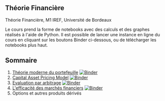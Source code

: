 ## Théorie Financière

Théorie Financière, M1 IREF, Université de Bordeaux

Le cours prend la forme de notebooks avec des calculs et des graphes réalisés à l'aide de Python. Il est possible de lancer une instance en ligne du cours en cliquant sur les boutons Binder ci-dessous, ou de télécharger les notebooks plus haut. 

## Sommaire

1. [Théorie moderne du portefeuille](http://nicolasmauhe.com/theorie_financiere/partie_1.html) [![Binder](https://mybinder.org/badge.svg)](https://mybinder.org/v2/gh/nicolasmauhe/theorie_financiere/master?filepath=Partie_1.ipynb)
2. [Capital Asset Pricing Model](http://nicolasmauhe.com/theorie_financiere/partie_2.html) [![Binder](https://mybinder.org/badge.svg)](https://mybinder.org/v2/gh/nicolasmauhe/theorie_financiere/master?filepath=Partie_2.ipynb)
3. [Evaluation par arbitrage](http://nicolasmauhe.com/theorie_financiere/partie_3.html) [![Binder](https://mybinder.org/badge.svg)](https://mybinder.org/v2/gh/nicolasmauhe/theorie_financiere/master?filepath=Partie_3.ipynb)
4. [L'efficacité des marchés financiers](http://nicolasmauhe.com/theorie_financiere/partie_4.html) [![Binder](https://mybinder.org/badge.svg)](https://mybinder.org/v2/gh/nicolasmauhe/theorie_financiere/master?filepath=Partie_4.ipynb)
5. Options et autres produits dérivés